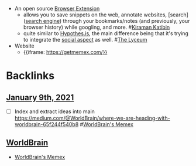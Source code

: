- An open source [Browser Extension](<Browser Extension.md>)
    - allows you to save snippets on the web, annotate websites, [search]([search engine](<search engine.md>)) through your bookmarks/notes (and previously, your browser history) while googling, and more. #[Kiraman Katibin](<Kiraman Katibin.md>)
    - quite similar to [Hypothes.is](<Hypothes.is.md>), the main difference being that it's trying to integrate the [social aspect](https://www.notion.so/BETA-Sharing-collections-annotated-pages-and-highlights-6ce87a6c88c24bb393818ecc64505ce4) as well. #[The Lyceum](<The Lyceum.md>)
- Website
    - {{iframe: https://getmemex.com/}}

# Backlinks
## [January 9th, 2021](<January 9th, 2021.md>)
- [ ] Index and extract ideas into main https://medium.com/@WorldBrain/where-we-are-heading-with-worldbrain-65f244f540b8 #[WorldBrain's Memex](<WorldBrain's Memex.md>)

## [WorldBrain](<WorldBrain.md>)
- [WorldBrain's Memex](<WorldBrain's Memex.md>)

